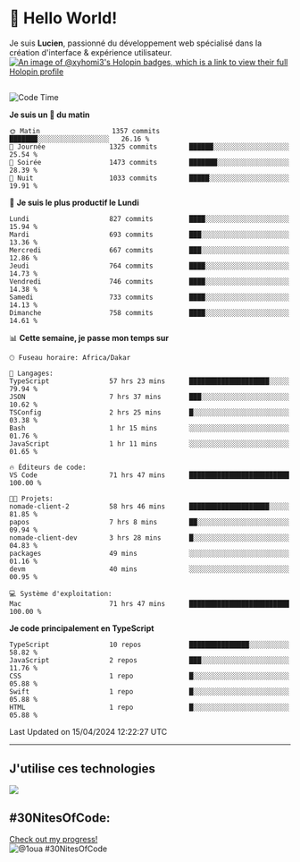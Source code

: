 # 👋 Hello World!

Je suis **Lucien**, passionné du développement web spécialisé dans la création d'interface & expérience utilisateur.
[![An image of @xyhomi3's Holopin badges, which is a link to view their full Holopin profile](https://holopin.me/xyhomi3)](https://holopin.io/@xyhomi3)

##

<!--START_SECTION:waka-->
![Code Time](http://img.shields.io/badge/Code%20Time-953%20hrs%2017%20mins-blue)

**Je suis un 🐤 du matin** 

```text
🌞 Matin                  1357 commits        ███████░░░░░░░░░░░░░░░░░░   26.16 % 
🌆 Journée                1325 commits        ██████░░░░░░░░░░░░░░░░░░░   25.54 % 
🌃 Soirée                 1473 commits        ███████░░░░░░░░░░░░░░░░░░   28.39 % 
🌙 Nuit                   1033 commits        █████░░░░░░░░░░░░░░░░░░░░   19.91 % 
```
📅 **Je suis le plus productif le Lundi** 

```text
Lundi                    827 commits         ████░░░░░░░░░░░░░░░░░░░░░   15.94 % 
Mardi                    693 commits         ███░░░░░░░░░░░░░░░░░░░░░░   13.36 % 
Mercredi                 667 commits         ███░░░░░░░░░░░░░░░░░░░░░░   12.86 % 
Jeudi                    764 commits         ████░░░░░░░░░░░░░░░░░░░░░   14.73 % 
Vendredi                 746 commits         ████░░░░░░░░░░░░░░░░░░░░░   14.38 % 
Samedi                   733 commits         ████░░░░░░░░░░░░░░░░░░░░░   14.13 % 
Dimanche                 758 commits         ████░░░░░░░░░░░░░░░░░░░░░   14.61 % 
```


📊 **Cette semaine, je passe mon temps sur** 

```text
🕑︎ Fuseau horaire: Africa/Dakar

💬 Langages: 
TypeScript               57 hrs 23 mins      ████████████████████░░░░░   79.94 % 
JSON                     7 hrs 37 mins       ███░░░░░░░░░░░░░░░░░░░░░░   10.62 % 
TSConfig                 2 hrs 25 mins       █░░░░░░░░░░░░░░░░░░░░░░░░   03.38 % 
Bash                     1 hr 15 mins        ░░░░░░░░░░░░░░░░░░░░░░░░░   01.76 % 
JavaScript               1 hr 11 mins        ░░░░░░░░░░░░░░░░░░░░░░░░░   01.65 % 

🔥 Éditeurs de code: 
VS Code                  71 hrs 47 mins      █████████████████████████   100.00 % 

🐱‍💻 Projets: 
nomade-client-2          58 hrs 46 mins      ████████████████████░░░░░   81.85 % 
papos                    7 hrs 8 mins        ██░░░░░░░░░░░░░░░░░░░░░░░   09.94 % 
nomade-client-dev        3 hrs 28 mins       █░░░░░░░░░░░░░░░░░░░░░░░░   04.83 % 
packages                 49 mins             ░░░░░░░░░░░░░░░░░░░░░░░░░   01.16 % 
devm                     40 mins             ░░░░░░░░░░░░░░░░░░░░░░░░░   00.95 % 

💻 Système d'exploitation: 
Mac                      71 hrs 47 mins      █████████████████████████   100.00 % 
```

**Je code principalement en TypeScript** 

```text
TypeScript               10 repos            ███████████████░░░░░░░░░░   58.82 % 
JavaScript               2 repos             ███░░░░░░░░░░░░░░░░░░░░░░   11.76 % 
CSS                      1 repo              █░░░░░░░░░░░░░░░░░░░░░░░░   05.88 % 
Swift                    1 repo              █░░░░░░░░░░░░░░░░░░░░░░░░   05.88 % 
HTML                     1 repo              █░░░░░░░░░░░░░░░░░░░░░░░░   05.88 % 
```




 Last Updated on 15/04/2024 12:22:27 UTC
<!--END_SECTION:waka-->
---

## J'utilise ces technologies

<p align="left">
  <a href="https://skillicons.dev">
    <img src="https://skillicons.dev/icons?i=ts,js,md,scss,tailwind,react,redux,docker,express,astro,vite,nextjs,vercel,figma,ableton" />
  </a>
</p>

## #30NitesOfCode:
  [Check out my progress!](https://www.codedex.io/@1oua/30-nites-of-code)  
  ![@1oua #30NitesOfCode](https://www.codedex.io/api/petStatus?user=1oua)
